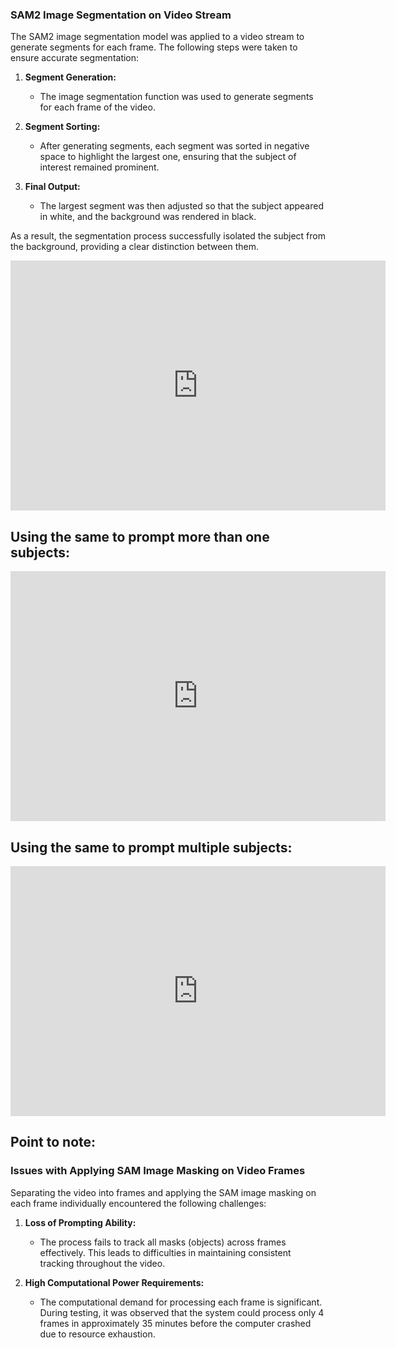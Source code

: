 ### SAM2 Image Segmentation on Video Stream

The SAM2 image segmentation model was applied to a video stream to generate segments for each frame. The following steps were taken to ensure accurate segmentation:

1. **Segment Generation:**
   - The image segmentation function was used to generate segments for each frame of the video.
   
2. **Segment Sorting:**
   - After generating segments, each segment was sorted in negative space to highlight the largest one, ensuring that the subject of interest remained prominent.

3. **Final Output:**
   - The largest segment was then adjusted so that the subject appeared in white, and the background was rendered in black.

As a result, the segmentation process successfully isolated the subject from the background, providing a clear distinction between them.


<div align="center">
  <iframe width="600" height="400" src="https://www.youtube.com/embed/mt4r5sXGH3I" frameborder="0" allowfullscreen></iframe>
</div>

## Using the same to prompt more than one subjects:

<div align="center">
  <iframe width="600" height="400" src="https://www.youtube.com/embed/_oFpPI6ZFNY" frameborder="0" allowfullscreen></iframe>
</div>

## Using the same to prompt multiple subjects:

<div align="center">
  <iframe width="600" height="400" src="https://www.youtube.com/embed/_oFpPI6ZFNY" frameborder="0" allowfullscreen></iframe>
</div>




## Point to note:


### Issues with Applying SAM Image Masking on Video Frames

Separating the video into frames and applying the SAM image masking on each frame individually encountered the following challenges:

1. **Loss of Prompting Ability:**
   - The process fails to track all masks (objects) across frames effectively. This leads to difficulties in maintaining consistent tracking throughout the video.

2. **High Computational Power Requirements:**
   - The computational demand for processing each frame is significant. During testing, it was observed that the system could process only 4 frames in approximately 35 minutes before the computer crashed due to resource exhaustion.


